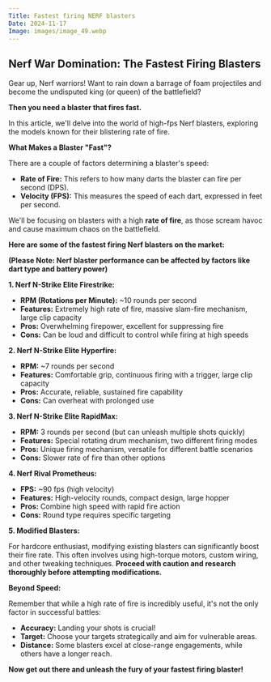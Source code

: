 ```yaml
---
Title: Fastest firing NERF blasters
Date: 2024-11-17
Image: images/image_49.webp
---
```


##  Nerf War Domination: The Fastest Firing Blasters

Gear up, Nerf warriors!  Want to rain down a barrage of foam projectiles and become the undisputed king (or queen) of the battlefield? 

**Then you need a blaster that fires fast.** 

In this article, we'll delve into the world of high-fps Nerf blasters, exploring the models known for their blistering rate of fire. 

**What Makes a Blaster "Fast"?**

There are a couple of factors determining a blaster's speed:

* **Rate of Fire:** This refers to how many darts the blaster can fire per second (DPS).
* **Velocity (FPS):** This measures the speed of each dart, expressed in feet per second.

We'll be focusing on blasters with a high **rate of fire**, as those scream havoc and cause maximum chaos on the battlefield.

**Here are some of the fastest firing Nerf blasters on the market:**

**(Please Note: Nerf blaster performance can be affected by factors like dart type and battery power)**

**1. Nerf N-Strike Elite Firestrike:**

* **RPM (Rotations per Minute):**  ~10 rounds per second
* **Features:** Extremely high rate of fire, massive slam-fire mechanism, large clip capacity
* **Pros:**  Overwhelming firepower, excellent for suppressing fire
* **Cons:** Can be loud and difficult to control while firing at high speeds

**2. Nerf N-Strike Elite Hyperfire:**

* **RPM:** ~7 rounds per second
* **Features:** Comfortable grip, continuous firing with a trigger, large clip capacity
* **Pros:** Accurate, reliable, sustained fire capability
* **Cons:** Can overheat with prolonged use

**3. Nerf N-Strike Elite RapidMax:**

* **RPM:** 3 rounds per second (but can unleash multiple shots quickly)
* **Features:** Special rotating drum mechanism, two different firing modes
* **Pros:**  Unique firing mechanism, versatile for different battle scenarios
* **Cons:**  Slower rate of fire than other options

**4. Nerf Rival Prometheus:**

* **FPS:**  ~90 fps (high velocity)
* **Features:**  High-velocity rounds, compact design, large hopper
* **Pros:** Combine high speed with rapid fire action
* **Cons:**  Round type requires specific targeting

**5. Modified Blasters:**

For hardcore enthusiast, modifying existing blasters can significantly boost their fire rate. This often involves using high-torque motors, custom wiring, and other tweaking techniques. **Proceed with caution and research thoroughly before attempting modifications.**

**Beyond Speed:**

Remember that while a high rate of fire is incredibly useful, it's not the only factor in successful battles:

* **Accuracy:**  Landing your shots is crucial! 
* **Target:** Choose your targets strategically and aim for vulnerable areas.
* **Distance:** Some blasters excel at close-range engagements, while others have a longer reach.

**Now get out there and unleash the fury of your fastest firing blaster!**


 
